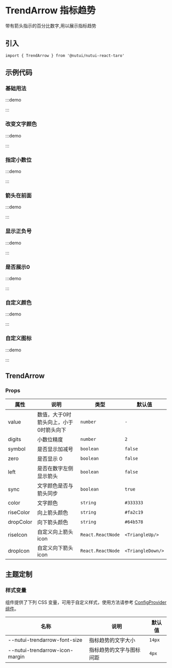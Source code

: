 # TrendArrow 指标趋势

带有箭头指示的百分比数字,用以展示指标趋势

## 引入

```tsx
import { TrendArrow } from '@nutui/nutui-react-taro'
```

## 示例代码

### 基础用法

:::demo

<CodeBlock src='taro/demo1.tsx'></CodeBlock>

:::

### 改变文字颜色

:::demo

<CodeBlock src='taro/demo2.tsx'></CodeBlock>

:::

### 指定小数位

:::demo

<CodeBlock src='taro/demo3.tsx'></CodeBlock>

:::

### 箭头在前面

:::demo

<CodeBlock src='taro/demo4.tsx'></CodeBlock>

:::

### 显示正负号

:::demo

<CodeBlock src='taro/demo5.tsx'></CodeBlock>

:::

### 是否展示0

:::demo

<CodeBlock src='taro/demo6.tsx'></CodeBlock>

:::

### 自定义颜色

:::demo

<CodeBlock src='taro/demo7.tsx'></CodeBlock>

:::

### 自定义图标

:::demo

<CodeBlock src='taro/demo8.tsx'></CodeBlock>

:::

## TrendArrow

### Props

| 属性 | 说明 | 类型 | 默认值 |
| --- | --- | --- | --- |
| value | 数值，大于0时箭头向上，小于0时箭头向下 | `number` | `-` |
| digits | 小数位精度 | `number` | `2` |
| symbol | 是否显示加减号 | `boolean` | `false` |
| zero | 是否显示 0 | `boolean` | `false` |
| left | 是否在数字左侧显示箭头 | `boolean` | `false` |
| sync | 文字颜色是否与箭头同步 | `boolean` | `true` |
| color | 文字颜色 | `string` | `#333333` |
| riseColor | 向上箭头颜色 | `string` | `#fa2c19` |
| dropColor | 向下箭头颜色 | `string` | `#64b578` |
| riseIcon | 自定义向上箭头icon | `React.ReactNode` | `<TriangleUp/>` |
| dropIcon | 自定义向下箭头icon | `React.ReactNode` | `<TriangleDown/>` |

## 主题定制

### 样式变量

组件提供了下列 CSS 变量，可用于自定义样式，使用方法请参考 [ConfigProvider 组件](#/zh-CN/component/configprovider)。

| 名称 | 说明 | 默认值 |
| --- | --- | --- |
| \--nutui-trendarrow-font-size | 指标趋势的文字大小 | `14px` |
| \--nutui-trendarrow-icon-margin | 指标趋势的文字与图标间距 | `4px` |
